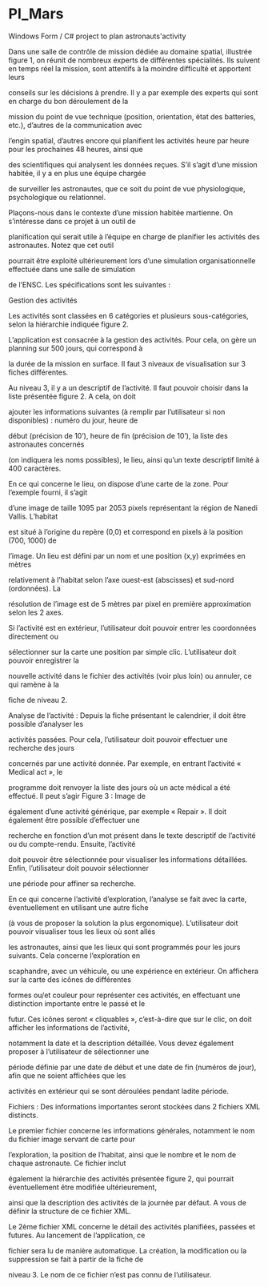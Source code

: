 # PI_Mars
Windows Form / C# project to plan astronauts'activity

Dans une salle de contrôle de mission dédiée au domaine spatial, illustrée figure 1, on réunit de nombreux experts de différentes spécialités. Ils suivent en temps réel la mission, sont attentifs à la moindre difficulté et apportent leurs 

conseils sur les décisions à prendre. Il y a par exemple des experts qui sont en charge du bon déroulement de la 

mission du point de vue technique (position, orientation, état des batteries, etc.), d’autres de la communication avec 

l’engin spatial, d’autres encore qui planifient les activités heure par heure pour les prochaines 48 heures, ainsi que 

des scientifiques qui analysent les données reçues. S’il s’agit d’une mission habitée, il y a en plus une équipe chargée 

de surveiller les astronautes, que ce soit du point de vue physiologique, psychologique ou relationnel.

Plaçons-nous dans le contexte d’une mission habitée martienne. On s’intéresse dans ce projet à un outil de 

planification qui serait utile à l’équipe en charge de planifier les activités des astronautes. Notez que cet outil 

pourrait être exploité ultérieurement lors d’une simulation organisationnelle effectuée dans une salle de simulation 

de l’ENSC. Les spécifications sont les suivantes :

Gestion des activités

Les activités sont classées en 6 catégories et plusieurs sous-catégories, selon la hiérarchie indiquée figure 2. 

L’application est consacrée à la gestion des activités. Pour cela, on gère un planning sur 500 jours, qui correspond à 

la durée de la mission en surface. Il faut 3 niveaux de visualisation sur 3 fiches différentes.


Au niveau 3, il y a un descriptif de l’activité. Il faut pouvoir choisir dans la liste présentée figure 2. A cela, on doit 

ajouter les informations suivantes (à remplir par l’utilisateur si non disponibles) : numéro du jour, heure de 

début (précision de 10’), heure de fin (précision de 10’), la liste des astronautes concernés 

(on indiquera les noms possibles), le lieu, ainsi qu’un texte descriptif limité à 400 caractères.

En ce qui concerne le lieu, on dispose d’une carte de la zone. Pour l’exemple fourni, il s’agit 

d’une image de taille 1095 par 2053 pixels représentant la région de Nanedi Vallis. L’habitat 

est situé à l’origine du repère (0,0) et correspond en pixels à la position (700, 1000) de 

l’image. Un lieu est défini par un nom et une position (x,y) exprimées en mètres 

relativement à l’habitat selon l’axe ouest-est (abscisses) et sud-nord (ordonnées). La 

résolution de l’image est de 5 mètres par pixel en première approximation selon les 2 axes. 

Si l’activité est en extérieur, l’utilisateur doit pouvoir entrer les coordonnées directement ou 

sélectionner sur la carte une position par simple clic. L’utilisateur doit pouvoir enregistrer la 

nouvelle activité dans le fichier des activités (voir plus loin) ou annuler, ce qui ramène à la 

fiche de niveau 2. 

Analyse de l’activité : Depuis la fiche présentant le calendrier, il doit être possible d’analyser les 

activités passées. Pour cela, l’utilisateur doit pouvoir effectuer une recherche des jours

concernés par une activité donnée. Par exemple, en entrant l’activité « Medical act », le 

programme doit renvoyer la liste des jours où un acte médical a été effectué. Il peut s’agir Figure 3 : Image de

également d’une activité générique, par exemple « Repair ». Il doit également être possible d’effectuer une 

recherche en fonction d’un mot présent dans le texte descriptif de l’activité ou du compte-rendu. Ensuite, l’activité 

doit pouvoir être sélectionnée pour visualiser les informations détaillées. Enfin, l’utilisateur doit pouvoir sélectionner 

une période pour affiner sa recherche.

En ce qui concerne l’activité d’exploration, l’analyse se fait avec la carte, éventuellement en utilisant une autre fiche 

(à vous de proposer la solution la plus ergonomique). L’utilisateur doit pouvoir visualiser tous les lieux où sont allés 

les astronautes, ainsi que les lieux qui sont programmés pour les jours suivants. Cela concerne l’exploration en 

scaphandre, avec un véhicule, ou une expérience en extérieur. On affichera sur la carte des icônes de différentes 

formes ou/et couleur pour représenter ces activités, en effectuant une distinction importante entre le passé et le 

futur. Ces icônes seront « cliquables », c’est-à-dire que sur le clic, on doit afficher les informations de l’activité, 

notamment la date et la description détaillée. Vous devez également proposer à l’utilisateur de sélectionner une 

période définie par une date de début et une date de fin (numéros de jour), afin que ne soient affichées que les 

activités en extérieur qui se sont déroulées pendant ladite période.

Fichiers : Des informations importantes seront stockées dans 2 fichiers XML distincts. 

Le premier fichier concerne les informations générales, notamment le nom du fichier image servant de carte pour 

l’exploration, la position de l’habitat, ainsi que le nombre et le nom de chaque astronaute. Ce fichier inclut 

également la hiérarchie des activités présentée figure 2, qui pourrait éventuellement être modifiée ultérieurement, 

ainsi que la description des activités de la journée par défaut. A vous de définir la structure de ce fichier XML.

Le 2ème fichier XML concerne le détail des activités planifiées, passées et futures. Au lancement de l’application, ce 

fichier sera lu de manière automatique. La création, la modification ou la suppression se fait à partir de la fiche de 

niveau 3. Le nom de ce fichier n’est pas connu de l’utilisateur.

